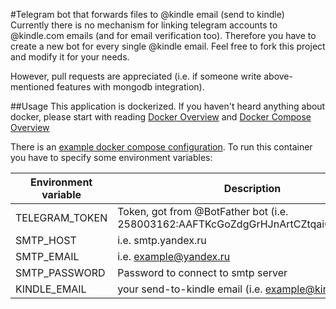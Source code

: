 #Telegram bot that forwards files to @kindle email (send to kindle)
Currently there is no mechanism for linking telegram accounts to @kindle.com emails (and for email verification too). Therefore you have to create a new bot for every single @kindle email. Feel free to fork this project and modify it for your needs.

However, pull requests are appreciated (i.e. if someone write above-mentioned features with mongodb integration).

##Usage
This application is dockerized. If you haven't heard anything about docker, please start with reading [Docker Overview](https://docs.docker.com/engine/understanding-docker/) and [Docker Compose Overview](https://docs.docker.com/compose/overview/)

There is an [example docker compose configuration](https://gitlab.com/wutiarn/kindle-mailer-bot/blob/master/docker-compose.example.yml). To run this container you have to specify some environment variables:

| Environment variable| Description                                                                         |
| ------------------- | ----------------------------------------------------------------------------------- |
| TELEGRAM_TOKEN      | Token, got from @BotFather bot (i.e. 258003162:AAFTKcGoZdgGrHJnArtCZtqaiQ8SiI6VPxw) |
| SMTP_HOST           | i.e. smtp.yandex.ru                                                                 |
| SMTP_EMAIL          | i.e. example@yandex.ru                                                              |
| SMTP_PASSWORD       | Password to connect to smtp server                                                  |
| KINDLE_EMAIL        | your send-to-kindle email (i.e. example@kindle.com)                                 |
